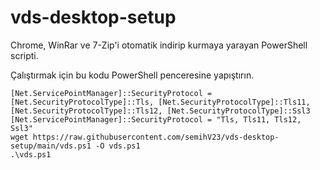 # vds-desktop-setup

Chrome, WinRar ve 7-Zip'i otomatik indirip kurmaya yarayan PowerShell scripti.

Çalıştırmak için bu kodu PowerShell penceresine yapıştırın.

```
[Net.ServicePointManager]::SecurityProtocol = [Net.SecurityProtocolType]::Tls, [Net.SecurityProtocolType]::Tls11, [Net.SecurityProtocolType]::Tls12, [Net.SecurityProtocolType]::Ssl3
[Net.ServicePointManager]::SecurityProtocol = "Tls, Tls11, Tls12, Ssl3"
wget https://raw.githubusercontent.com/semihV23/vds-desktop-setup/main/vds.ps1 -O vds.ps1
.\vds.ps1
```
